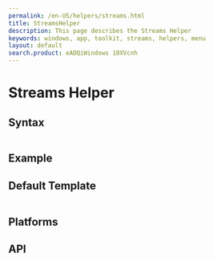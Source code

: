 ```yaml
---
permalink: /en-US/helpers/streams.html
title: StreamsHelper
description: This page describes the Streams Helper
keywords: windows, app, toolkit, streams, helpers, menu
layout: default
search.product: eADQiWindows 10XVcnh
---
```



# Streams Helper


## Syntax
```xaml

```

## Example

## Default Template
```xaml

```
## Platforms

## API
